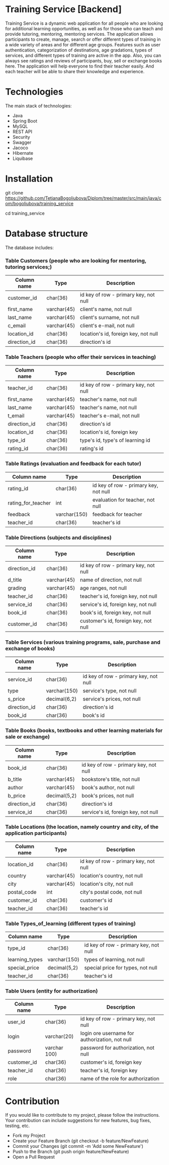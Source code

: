 # Training Service [Backend]

Training Service is a dynamic web application for all people who are looking for additional 
learning opportunities, as well as for those who can teach and provide tutoring, mentoring, 
mentoring services. The application allows participants to create, manage, search or offer 
different types of training in a wide variety of areas and for different age groups.  Features 
such as user authentication, categorization of destinations, age gradations, types of services, 
and different types of training are active in the app. Also, you can always see ratings and 
reviews of participants, buy, sell or exchange books here. The application will help everyone to 
find their teacher easily. And each teacher will be able to share their knowledge and experience.

# Technologies
The main stack of technologies:

- Java
- Spring Boot
- MySQL
- REST API
- Security
- Swagger
- Jacoco
- Hibernate
- Liquibase

# Installation
git clone https://github.com/TetianaBogoliubova/Diplom/tree/master/src/main/java/com/bogoliubova/training_service

cd training_service

# Database structure

The database includes:
### Table Customers (people who are looking for mentoring, tutoring services;)

| Column name  | Type        | Description                           |
|--------------|-------------|---------------------------------------|
| customer_id  | char(36)    | id key of row - primary key, not null | 
| first_name   | varchar(45) | client's name,  not null              |
| last_name    | varchar(45) | client's surname, not null            |
| c_email      | varchar(45) | client's e-mail, not null             |
| location_id  | char(36)    | location's id, foreign key, not null  |
| direction_id | char(36)    | direction's id                        |


### Table Teachers (people who offer their services in teaching)

| Column name  | Type        | Description                           |
|--------------|-------------|---------------------------------------|
| teacher_id   | char(36)    | id key of row - primary key, not null |
| first_name   | varchar(45) | teacher's name,  not null             |         
| last_name    | varchar(45) | teacher's name,  not null             |               
| t_email      | varchar(45) | teacher's e-mail, not null            |                           
| direction_id | char(36)    | direction's id                        |                          
| location_id  | char(36)    | location's id, foreign key            | 
| type_id      | char(36)    | type's id, type's of learning id      |
| rating_id    | char(36)    | rating's id                           |                          


### Table Ratings (evaluation and feedback for each tutor)

| Column name        | Type         | Description                           |
|--------------------|--------------|---------------------------------------|
| rating_id          | char(36)     | id key of row - primary key, not null |
| rating_for_teacher | int          | evaluation for teacher, not null      | 
| feedback           | varchar(150) | feedback for teacher                  | 
| teacher_id         | char(36)     | teacher's id                          |


 ### Table Directions (subjects and disciplines) 

| Column name  | Type          | Description                           |
|--------------|---------------|---------------------------------------|
| direction_id | char(36)      | id key of row - primary key, not null | 
| d_title      | varchar(45)   | name of direction, not null           | 
| grading      | varchar(45)   | age ranges, not null                  | 
| teacher_id   | char(36)      | teacher's id, foreign key, not null   |
| service_id   | char(36)      | service's id, foreign key, not null   |
| book_id      | char(36)      | book's id, foreign key, not null      |
| customer_id  | char(36)      | customer's id, foreign key, not null  |


 ### Table Services (various training programs, sale, purchase and exchange of books)

| Column name  | Type         | Description                           |
|--------------|--------------|---------------------------------------|
| service_id   | char(36)     | id key of row - primary key, not null |
| type         | varchar(150) | service's type, not null              | 
| s_price      | decimal(6,2) | service's prices, not null            |
| direction_id | char(36)     | direction's id                        | 
| book_id      | char(36)     | book's id                             | 


### Table Books (books, textbooks and other learning materials for sale or exchange) 

| Column name  | Type           | Description                           |
|--------------|----------------|---------------------------------------|
| book_id      | char(36)       | id key of row - primary key, not null |
| b_title      | varchar(45)    | bookstore's title, not null           | 
| author       | varchar(45)    | book's author, not null               | 
| b_price      | decimal(5,2)   | book's prices, not null               |
| direction_id | char(36)       | direction's id                        |
| service_id   | char(36)       | service's id, foreign key, not null   |


 ### Table Locations (the location, namely country and city, of the application participants)

| Column name   | Type        | Description                           |
|---------------|-------------|---------------------------------------|
| location_id   | char(36)    | id key of row - primary key, not null | 
| country       | varchar(45) | location's country, not null          | 
| city          | varchar(45) | location's city, not null             | 
| postal_code   | int         | city's postal code, not null          | 
| customer_id   | char(36)    | customer's id                         |
| teacher_id    | char(36)    | teacher's id                          |


 ### Table Types_of_learning (different types of training)

| Column name    | Type         | Description                           |
|----------------|--------------|---------------------------------------|
| type_id        | char(36)     | id key of row - primary key, not null | 
| learning_types | varchar(150) | types of learning, not null           | 
| special_price  | decimal(5,2) | special price for types, not null     | 
| teacher_id     | char(36)     | teacher's id                          |


### Table Users (entity for authorization)

| Column name | Type         | Description                                    |
|-------------|--------------|------------------------------------------------|
| user_id     | char(36)     | id key of row - primary key, not null          | 
| login       | varchar(20)  | login ore username for authorization, not null | 
| password    | varchar 100) | password for authorization, not null           | 
| customer_id | char(36)     | customer's id, foreign key                     |
| teacher_id  | char(36)     | teacher's id, foreign key                      |
| role        | char(36)     | name of the role for authorization             |

# Contribution
If you would like to contribute to my project, please follow the instructions. Your contribution
can include suggestions for new features, bug fixes, testing, etc.

- Fork my Project
- Create your Feature Branch (git checkout -b feature/NewFeature)
- Commit your Changes (git commit -m 'Add some NewFeature')
- Push to the Branch (git push origin feature/NewFeature)
- Open a Pull Request